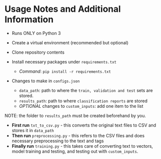 # Usage Notes and Additional Information

- Runs ONLY on Python 3
- Create a virtual environment (recommended but optional)
- Clone repository contents
- Install necessary packages under `requirements.txt`
  - *Command*: `pip install -r requirements.txt`

- Changes to make in `configs.json`
  - `data_path`: path to where the `train, validation and test` sets are stored.
  - `results_path`: path to where `classification reports` are stored
  - *OPTIONAL* changes to `custom_inputs`: add one item to the list
 
NOTE: the folder to `results_path` must be created beforehand by you.

- **First run** `txt_to_csv.py` - this converts the original text files to CSV and stores it in `data_path`
- **Then run** `preprocessing.py` - this refers to the CSV files and does necessary preprocessing to the text and tags
- **Finally run** `training.py` - this takes care of converting text to vectors, model training and testing, and testing out with `custom_inputs`.

